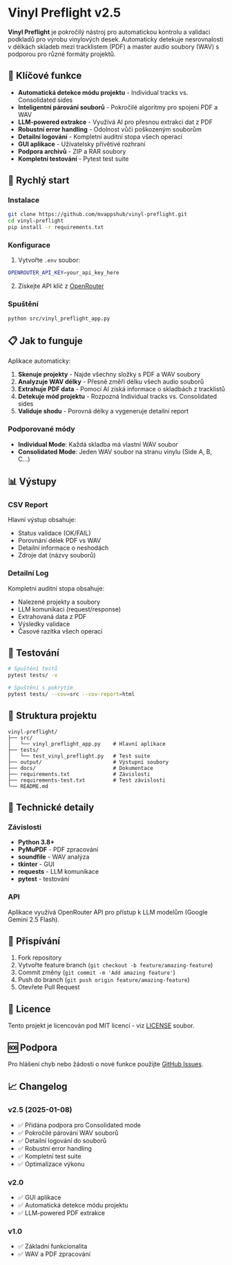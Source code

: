 # Vinyl Preflight v2.5

**Vinyl Preflight** je pokročilý nástroj pro automatickou kontrolu a validaci podkladů pro výrobu vinylových desek. Automaticky detekuje nesrovnalosti v délkách skladeb mezi tracklistem (PDF) a master audio soubory (WAV) s podporou pro různé formáty projektů.

## 🎯 Klíčové funkce

- **Automatická detekce módu projektu** - Individual tracks vs. Consolidated sides
- **Inteligentní párování souborů** - Pokročilé algoritmy pro spojení PDF a WAV
- **LLM-powered extrakce** - Využívá AI pro přesnou extrakci dat z PDF
- **Robustní error handling** - Odolnost vůči poškozeným souborům
- **Detailní logování** - Kompletní auditní stopa všech operací
- **GUI aplikace** - Uživatelsky přívětivé rozhraní
- **Podpora archivů** - ZIP a RAR soubory
- **Kompletní testování** - Pytest test suite

## 🚀 Rychlý start

### Instalace

```bash
git clone https://github.com/mvappshub/vinyl-preflight.git
cd vinyl-preflight
pip install -r requirements.txt
```

### Konfigurace

1. Vytvořte `.env` soubor:
```bash
OPENROUTER_API_KEY=your_api_key_here
```

2. Získejte API klíč z [OpenRouter](https://openrouter.ai/)

### Spuštění

```bash
python src/vinyl_preflight_app.py
```

## 📋 Jak to funguje

Aplikace automaticky:

1. **Skenuje projekty** - Najde všechny složky s PDF a WAV soubory
2. **Analyzuje WAV délky** - Přesně změří délku všech audio souborů
3. **Extrahuje PDF data** - Pomocí AI získá informace o skladbách z tracklistů
4. **Detekuje mód projektu** - Rozpozná Individual tracks vs. Consolidated sides
5. **Validuje shodu** - Porovná délky a vygeneruje detailní report

### Podporované módy

- **Individual Mode**: Každá skladba má vlastní WAV soubor
- **Consolidated Mode**: Jeden WAV soubor na stranu vinylu (Side A, B, C...)

## 📊 Výstupy

### CSV Report
Hlavní výstup obsahuje:
- Status validace (OK/FAIL)
- Porovnání délek PDF vs WAV
- Detailní informace o neshodách
- Zdroje dat (názvy souborů)

### Detailní Log
Kompletní auditní stopa obsahuje:
- Nalezené projekty a soubory
- LLM komunikaci (request/response)
- Extrahovaná data z PDF
- Výsledky validace
- Časové razítka všech operací

## 🧪 Testování

```bash
# Spuštění testů
pytest tests/ -v

# Spuštění s pokrytím
pytest tests/ --cov=src --cov-report=html
```

## 📁 Struktura projektu

```
vinyl-preflight/
├── src/
│   └── vinyl_preflight_app.py    # Hlavní aplikace
├── tests/
│   └── test_vinyl_preflight.py   # Test suite
├── output/                       # Výstupní soubory
├── docs/                         # Dokumentace
├── requirements.txt              # Závislosti
├── requirements-test.txt         # Test závislosti
└── README.md
```

## 🔧 Technické detaily

### Závislosti
- **Python 3.8+**
- **PyMuPDF** - PDF zpracování
- **soundfile** - WAV analýza
- **tkinter** - GUI
- **requests** - LLM komunikace
- **pytest** - testování

### API
Aplikace využívá OpenRouter API pro přístup k LLM modelům (Google Gemini 2.5 Flash).

## 🤝 Přispívání

1. Fork repository
2. Vytvořte feature branch (`git checkout -b feature/amazing-feature`)
3. Commit změny (`git commit -m 'Add amazing feature'`)
4. Push do branch (`git push origin feature/amazing-feature`)
5. Otevřete Pull Request

## 📝 Licence

Tento projekt je licencován pod MIT licencí - viz [LICENSE](LICENSE) soubor.

## 🆘 Podpora

Pro hlášení chyb nebo žádosti o nové funkce použijte [GitHub Issues](https://github.com/mvappshub/vinyl-preflight/issues).

## 📈 Changelog

### v2.5 (2025-01-08)
- ✅ Přidána podpora pro Consolidated mode
- ✅ Pokročilé párování WAV souborů
- ✅ Detailní logování do souborů
- ✅ Robustní error handling
- ✅ Kompletní test suite
- ✅ Optimalizace výkonu

### v2.0
- ✅ GUI aplikace
- ✅ Automatická detekce módu projektu
- ✅ LLM-powered PDF extrakce

### v1.0
- ✅ Základní funkcionalita
- ✅ WAV a PDF zpracování